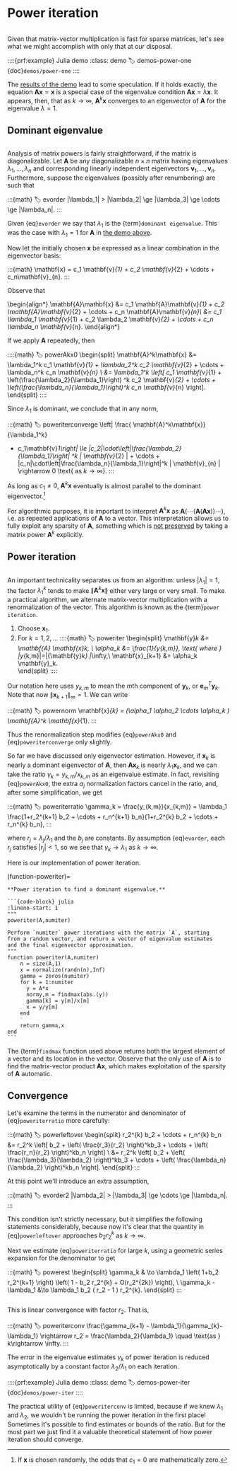 # Power iteration

```{index} sparse matrix
```

Given that matrix-vector multiplication is fast for sparse matrices, let's see what we might accomplish with only that at our disposal.

::::{prf:example} Julia demo
:class: demo
:label: demos-power-one
{doc}`demos/power-one`
::::

The [results of the demo](demos/power-one) lead to some speculation. If it holds exactly, the equation $\mathbf{A}\mathbf{x} = \mathbf{x}$ is a special case of the eigenvalue condition $\mathbf{A}\mathbf{x} = \lambda \mathbf{x}$. It appears, then, that as $k\to\infty$, $\mathbf{A}^k \mathbf{x}$ converges to an eigenvector of $\mathbf{A}$ for the eigenvalue $\lambda=1$.

## Dominant eigenvalue

```{index} eigenvalue; dominant
```
Analysis of matrix powers is fairly straightforward, if the matrix is diagonalizable. Let $\mathbf{A}$ be any diagonalizable $n\times n$ matrix having eigenvalues $\lambda_1,\ldots,\lambda_n$ and corresponding linearly independent eigenvectors $\mathbf{v}_1,\ldots,\mathbf{v}_n$. Furthermore, suppose the eigenvalues (possibly after renumbering) are such that

:::{math}
:label: evorder
|\lambda_1| > |\lambda_2| \ge |\lambda_3| \ge \cdots \ge |\lambda_n|.
:::

Given {eq}`evorder` we say that $\lambda_1$ is the {term}`dominant eigenvalue`. This was the case with $\lambda_1=1$ for $\mathbf{A}$ in [the demo above](demos/power-one).

Now let the initially chosen $\mathbf{x}$ be expressed as a linear combination in the eigenvector basis:

:::{math}
\mathbf{x} = c_1 \mathbf{v}_{1} + c_2 \mathbf{v}_{2} + \cdots + c_n\mathbf{v}_{n}.
:::

Observe that

\begin{align*}
\mathbf{A}\mathbf{x} &= c_1 \mathbf{A}\mathbf{v}_{1} + c_2 \mathbf{A}\mathbf{v}_{2} + \cdots + c_n \mathbf{A}\mathbf{v}_{n}\\
&= c_1 \lambda_1 \mathbf{v}_{1} + c_2 \lambda_2  \mathbf{v}_{2} +
\cdots + c_n \lambda_n \mathbf{v}_{n}.
\end{align*}

If we apply $\mathbf{A}$ repeatedly, then

::::{math}
:label: powerAkx0
\begin{split}
  \mathbf{A}^k\mathbf{x} &= \lambda_1^k c_1 \mathbf{v}_{1} + \lambda_2^k c_2
			\mathbf{v}_{2} + \cdots + \lambda_n^k c_n \mathbf{v}_{n}  \\
	&= \lambda_1^k \left[ c_1 \mathbf{v}_{1} +
		\left(\frac{\lambda_2}{\lambda_1}\right) ^k c_2
		\mathbf{v}_{2} + \cdots + \left(\frac{\lambda_n}{\lambda_1}\right)^k
		c_n \mathbf{v}_{n} \right].
\end{split}
::::

Since $\lambda_1$ is dominant, we conclude that in any norm,

:::{math}
:label: poweriterconverge
\left\| \frac{ \mathbf{A}^k\mathbf{x}}{\lambda_1^k}
- c_1\mathbf{v}_1\right\| \le |c_2|\cdot\left|\frac{\lambda_2}{\lambda_1}\right| ^k
\| \mathbf{v}_{2} \| + \cdots +  |c_n|\cdot\left|\frac{\lambda_n}{\lambda_1}\right|^k
\| \mathbf{v}_{n} \| \rightarrow 0 \text{ as $k\rightarrow \infty$}.
:::

As long as $c_1\neq 0$, $\mathbf{A}^k\mathbf{x}$ eventually is almost parallel to the dominant eigenvector.[^zeromeasure]

[^zeromeasure]: If $\mathbf{x}$ is chosen randomly, the odds that $c_1=0$ are mathematically zero.

For algorithmic purposes, it is important to interpret $\mathbf{A}^k\mathbf{x}$ as $\mathbf{A}\bigl( \cdots\bigl( \mathbf{A} (\mathbf{A}\mathbf{x})\bigl) \cdots\bigl)$, i.e. as repeated applications of $\mathbf{A}$ to a vector. This interpretation allows us to fully exploit any sparsity of $\mathbf{A}$, something which is [not preserved](demos/structure-fill.ipynb) by taking a matrix power $\mathbf{A}^k$ explicitly.

## Power iteration

```{index} power iteration
```
An important technicality separates us from an algorithm: unless $|\lambda_1|=1$, the factor $\lambda_1^k$ tends to make $\|\mathbf{A}^k\mathbf{x}\|$ either very large or very small. To make a practical algorithm, we alternate matrix-vector multiplication with a renormalization of the vector. This algorithm is known as the {term}`power iteration`.

1. Choose $\mathbf{x}_1$.
2. For $k=1,2,\ldots$
	::::{math}
    :label: poweriter
    \begin{split}
    \mathbf{y}_k &= \mathbf{A} \mathbf{x}_k, \\
    \alpha_k &= \frac{1}{y_{k,m}}, \text{ where } |y_{k,m}|=\|{\mathbf{y}_k} \|_\infty,\\
    \mathbf{x}_{k+1} &= \alpha_k \mathbf{y}_k.   
    \end{split}
	::::

Our notation here uses $y_{k,m}$ to mean the $m$th component of $\mathbf{y}_k$, or $\mathbf{e}_m^T\mathbf{y}_k$. Note that now $\| \mathbf{x}_{k+1}\|_\infty=1$. We can write

:::{math}
:label: powernorm
\mathbf{x}_{k} = (\alpha_1 \alpha_2 \cdots \alpha_k ) \mathbf{A}^k \mathbf{x}_{1}.
:::

Thus the renormalization step modifies {eq}`powerAkx0` and {eq}`poweriterconverge` only slightly.

So far we have discussed only eigenvector estimation. However, if $\mathbf{x}_k$ is nearly a dominant eigenvector of $\mathbf{A}$, then $\mathbf{A}\mathbf{x}_k$ is nearly $\lambda_1\mathbf{x}_k$, and we can take the ratio $\gamma_k=y_{k,m}/x_{k,m}$ as an eigenvalue estimate. In fact, revisiting {eq}`powerAkx0`, the extra $\alpha_j$ normalization factors cancel in the ratio, and, after some simplification, we get

:::{math}
:label: poweriterratio
\gamma_k = \frac{y_{k,m}}{x_{k,m}} = \lambda_1
\frac{1+r_2^{k+1} b_2 + \cdots +  r_n^{k+1} b_n}{1+r_2^{k} b_2 +  \cdots +  r_n^{k} b_n},
:::

where $r_j=\lambda_j/\lambda_1$ and the $b_j$ are constants. By assumption {eq}`evorder`, each $r_j$ satisfies $|r_j|<1$, so we see that $\gamma_k\rightarrow \lambda_1$ as $k\rightarrow\infty$.

Here is our implementation of power iteration.

(function-poweriter)=
````{proof:function} poweriter
**Power iteration to find a dominant eigenvalue.**

```{code-block} julia
:lineno-start: 1
"""
poweriter(A,numiter)

Perform `numiter` power iterations with the matrix `A`, starting
from a random vector, and return a vector of eigenvalue estimates
and the final eigenvector approximation.
"""
function poweriter(A,numiter)
    n = size(A,1)
    x = normalize(randn(n),Inf)
    gamma = zeros(numiter)
    for k = 1:numiter
      y = A*x
      normy,m = findmax(abs.(y))
      gamma[k] = y[m]/x[m]
      x = y/y[m]
    end

    return gamma,x
end
```
````

The {term}`findmax` function used above returns both the largest element of a vector and its location in the vector. Observe that the only use of $\mathbf{A}$ is to find the matrix-vector product $\mathbf{A}\mathbf{x}$, which makes exploitation of the sparsity of $\mathbf{A}$ automatic.

## Convergence

Let's examine the terms in the numerator and denominator of {eq}`poweriterratio` more carefully:

:::{math}
:label: powerleftover
\begin{split}
r_2^{k} b_2 +  \cdots +  r_n^{k} b_n &= r_2^k \left[ b_2 + \left( \frac{r_3}{r_2} \right)^kb_3 + \cdots + \left( \frac{r_n}{r_2} \right)^kb_n \right] \\
&= r_2^k \left[ b_2 + \left( \frac{\lambda_3}{\lambda_2} \right)^kb_3 + \cdots + \left( \frac{\lambda_n}{\lambda_2} \right)^kb_n \right].
\end{split}
:::

At this point we'll introduce an extra assumption,

:::{math}
:label: evorder2
|\lambda_2| > |\lambda_3| \ge \cdots \ge |\lambda_n|.
:::

This condition isn't strictly necessary, but it simplifies the following statements considerably, because now it's clear that the quantity in {eq}`powerleftover` approaches $b_2 r_2^k$ as $k\rightarrow \infty$.

Next we estimate {eq}`poweriterratio` for large $k$, using a geometric series expansion for the denominator to get

:::{math}
:label: powerest
\begin{split}
\gamma_k & \to \lambda_1 \left( 1+b_2 r_2^{k+1} \right) \left( 1 - b_2 r_2^{k} + O(r_2^{2k}) \right), \\
\gamma_k - \lambda_1 &\to \lambda_1 b_2 (  r_2 - 1 ) r_2^{k}.
\end{split}
:::

```{index} convergence rate!linear
```
This is linear convergence with factor $r_2$. That is,

:::{math}
:label: poweriterconv
\frac{\gamma_{k+1} - \lambda_1}{\gamma_{k}-\lambda_1} \rightarrow r_2 = \frac{\lambda_2}{\lambda_1} \quad \text{as } k\rightarrow \infty.
:::

The error in the eigenvalue estimates $\gamma_k$ of power iteration is reduced asymptotically by a constant factor $\lambda_2/\lambda_1$ on each iteration.

::::{prf:example} Julia demo
:class: demo
:label: demos-power-iter
{doc}`demos/power-iter`
::::

The practical utility of {eq}`poweriterconv` is limited, because if we knew $\lambda_1$ and $\lambda_2$, we wouldn't be running the power iteration in the first place! Sometimes it's possible to find estimates or bounds of the ratio. But for the most part we just find it a valuable theoretical statement of how power iteration should converge.

<!-- \begin{exercises}
    \input{krylov/exercises/PowerIteration}
\end{exercises} -->

